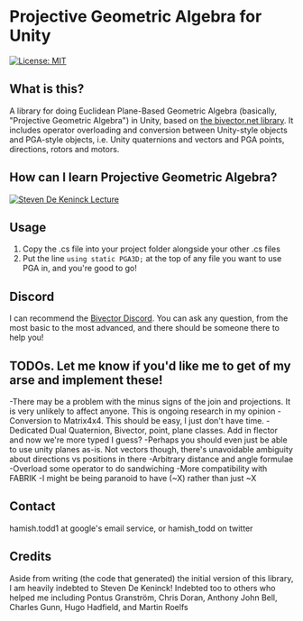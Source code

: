 # Projective Geometric Algebra for Unity

[![License: MIT](https://img.shields.io/badge/License-MIT-blueviolet.svg)](https://opensource.org/licenses/MIT)

## What is this?

A library for doing Euclidean Plane-Based Geometric Algebra (basically, "Projective Geometric Algebra") in Unity, based on [the bivector.net library](https://bivector.net/tools.html). It includes operator overloading and conversion between Unity-style objects and PGA-style objects, i.e. Unity quaternions and vectors and PGA points, directions, rotors and motors.

## How can I learn Projective Geometric Algebra?

[![Steven De Keninck Lecture](https://img.youtube.com/vi/ichOiuBoBoQ/0.jpg)](https://www.youtube.com/watch?v=ichOiuBoBoQ "Steven De Keninck. Dual Quaternions Demystified")

<!-- ## Example
`
//You want something here
` -->

## Usage

1. Copy the .cs file into your project folder alongside your other .cs files
2. Put the line `using static PGA3D;` at the top of any file you want to use PGA in, and you're good to go!

## Discord

I can recommend the [Bivector Discord](https://discord.gg/q3uRnzxG). You can ask any question, from the most basic to the most advanced, and there should be someone there to help you!

## TODOs. Let me know if you'd like me to get of my arse and implement these!

-There may be a problem with the minus signs of the join and projections. It is very unlikely to affect anyone. This is ongoing research in my opinion
-Conversion to Matrix4x4. This should be easy, I just don't have time.
-Dedicated Dual Quaternion, Bivector, point, plane classes. Add in flector and now we're more typed I guess?
-Perhaps you should even just be able to use unity planes as-is. Not vectors though, there's unavoidable ambiguity about directions vs positions in there
-Arbitrary distance and angle formulae
-Overload some operator to do sandwiching
-More compatibility with FABRIK
-I might be being paranoid to have (~X) rather than just ~X

## Contact

hamish.todd1 at google's email service, or hamish_todd on twitter

## Credits

Aside from writing (the code that generated) the initial version of this library, I am heavily indebted to Steven De Keninck! Indebted too to others who helped me including Pontus Granström, Chris Doran, Anthony John Bell, Charles Gunn, Hugo Hadfield, and Martin Roelfs